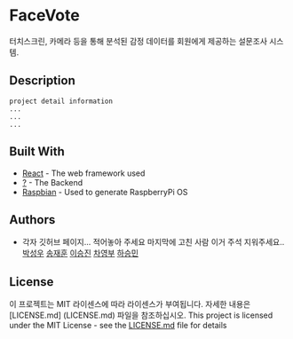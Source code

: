 # FaceVote

터치스크린, 카메라 등을 통해 분석된 감정 데이터를 회원에게 제공하는 설문조사 시스템.  


## Description
```
project detail information
...
...
...
```
## Built With

* [React](https://react-cn.github.io/react/docs/getting-started.html) - The web framework used
* [?](https://edu.ssafy.com) - The Backend
* [Raspbian](https://www.raspberrypi.org/) - Used to generate RaspberryPi OS

## Authors
* 각자 깃허브 페이지... 적어놓아 주세요 마지막에 고친 사람 이거 주석 지워주세요..
[박성우](https://github.com/)
[송재훈](https://github.com/)
[이승진](https://github.com/)
[차영부](https://github.com/)
[하승민](https://github.com/Seung-minnn)

## License

이 프로젝트는 MIT 라이센스에 따라 라이센스가 부여됩니다. 자세한 내용은 [LICENSE.md] (LICENSE.md) 파일을 참조하십시오.
This project is licensed under the MIT License - see the [LICENSE.md](LICENSE.md) file for details


